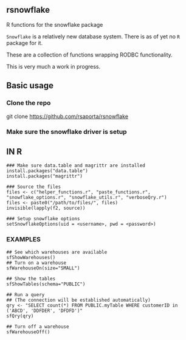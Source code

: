 ## rsnowflake
R functions for the snowflake package

`Snowflake` is a relatively new database system.
There is as of yet no `R` package for it.

These are a collection of functions wrapping RODBC functionality.

This is very much a work in progress.

## Basic usage

### Clone the repo
git clone https://github.com/rsaporta/rsnowflake

### Make sure the snowflake driver is setup
<Follow instructions provided by snowflake>


## IN R

    ### Make sure data.table and magrittr are installed
    install.packages("data.table")
    install.packages("magrittr")

    ### Source the files
    files <- c("helper_functions.r", "paste_functions.r", "snowflake_options.r", "snowflake_utils.r", "verboseQry.r")
    files <- paste0("/path/to/files/", files)
    invisible(lapply(f2, source))

    ### Setup snowflake options
    setSnowflakeOptions(uid = <username>, pwd = <password>)

### EXAMPLES

    ## See which warehouses are available
    sfShowWarehouses()
    ## Turn on a warehouse
    sfWarehouseOn(size="SMALL")

    ## Show the tables
    sfShowTables(schema="PUBLIC")

    ## Run a query
    ## (The connection will be established automatically)
    qry <- "SELECT count(*) FROM PUBLIC.myTable WHERE customerID in ('ABCD', 'DDFDER', 'DFDFD')"
    sfQry(qry)

    ## Turn off a warehouse
    sfWarehouseOff()

